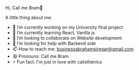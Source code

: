 Hi, Call me Bram👋


A little thing about me:

- 🔭 I’m currently working on my University final project
- 🌱 I’m currently learning React, Vanilla js
- 👯 I’m looking to collaborate on Website development
- 🤔 I’m looking for help with Backend side
- 📫 How to reach me: businessabrahamsiregar@gmail.com
- 😄 Pronouns: Call me Bram
- ⚡ Fun fact: I'm just in love with calisthenics
